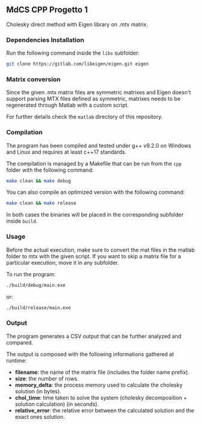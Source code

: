 ## MdCS CPP Progetto 1
Cholesky direct method with Eigen library on .mtx matrix.

### Dependencies Installation
Run the following command inside the `libs` subfolder:

```sh
git clone https://gitlab.com/libeigen/eigen.git eigen
```

### Matrix conversion
Since the given .mtx matrix files are symmetric matrixes and Eigen doesn't support parsing MTX files defined as symmetric, matrixes needs to be regenerated through Matlab with a custom script.

For further details check the `matlab` directory of this repository.

### Compilation
The program has been compiled and tested under g++ v9.2.0 on Windows and Linux and requires at least c++17 standards.

The compilation is managed by a Makefile that can be run from the `cpp` folder with the following command:
```sh
make clean && make debug
```

You can also compile an optimized version with the following command:
```sh
make clean && make release
```

In both cases the binaries will be placed in the corresponding subfolder inside `build`.

### Usage
Before the actual execution, make sure to convert the mat files in the matlab folder to mtx with the given script.
If you want to skip a matrix file for a particular execution, move it in any subfolder.

To run the program:
```sh
./build/debug/main.exe
```

or:
```sh
./build/release/main.exe
```

### Output
The program generates a CSV output that can be further analyzed and compared.

The output is composed with the following informations gathered at runtime:
- **filename**: the name of the matrix file (includes the folder name prefix).
- **size**: the number of rows.
- **memory_delta**: the process memory used to calculate the cholesky solution (in bytes).
- **chol_time**: time taken to solve the system (cholesky decomposition + solution calculation) (in seconds).
- **relative_error**: the relative error between the calculated solution and the exact ones solution.
